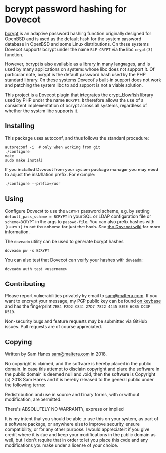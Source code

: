 # bcrypt password hashing for Dovecot

[bcrypt] is an adaptive password hashing function originally designed
for OpenBSD and is used as the default hash for the system password
database in OpenBSD and some Linux distributions. On these systems
Dovecot supports bcrypt under the name `BLF-CRYPT` via the libc
`crypt(3)` function.

However, bcrypt is also available as a library in many languages,
and is used by many applications on systems whose libc does not
support it. Of particular note, bcrypt is the default password hash
used by the PHP standard library. On these systems Dovecot's built-in
support does not work and patching the system libc to add support
is not a viable solution.

This project is a Dovecot plugin that integrates the [crypt_blowfish]
library used by PHP under the name `BCRYPT`. It therefore allows the
use of a consistent implementation of bcrypt across all systems,
regardless of whether the system libc supports it.

[bcrypt]: https://en.wikipedia.org/wiki/Bcrypt
[crypt_blowfish]: http://www.openwall.com/crypt/


## Installing

This package uses autoconf, and thus follows the standard procedure:

```
autoreconf -i  # only when working from git
./configure
make
sudo make install
```

If you installed Dovecot from your system package manager you may
need to adjust the installation prefix. For example:

```
./configure --prefix=/usr
```


## Using

Configure Dovecot to use the `BCRYPT` password scheme, e.g. by
setting `default_pass_scheme = BCRYPT` in your SQL or LDAP configuration
file or `scheme=BCRYPT` in the args to `passwd-file`. You can also
prefix hashes with `{BCRYPT}` to set the scheme for just that hash.
See [the Dovecot wiki][dc-pass-schemes] for more information.

The `doveadm` utility can be used to generate bcrypt hashes:

```
doveadm pw -s BCRYPT
```

You can also test that Dovecot can verify your hashes with `doveadm`:

```
doveadm auth test <username>
```

[dc-pass-schemes]: https://wiki2.dovecot.org/Authentication/PasswordSchemes


## Contributing

Please report vulnerabilities privately by email to <sam@maltera.com>.
If you want to encrypt your message, my PGP public key can be found
[on keybase](https://keybase.io/elemecca) and has the fingerprint
`7EB4 F2D2 C841 27D7 7822 4445 BE2E 6CB5 DC3F D519`.

Non-security bugs and feature requests may be submitted via GitHub
issues. Pull requests are of course appreciated.


## Copying

Written by Sam Hanes <sam@maltera.com> in 2018.

No copyright is claimed, and the software is hereby placed in the
public domain. In case this attempt to disclaim copyright and place
the software in the public domain is deemed null and void, then the
software is Copyright (c) 2018 Sam Hanes and it is hereby released to
the general public under the following terms:

Redistribution and use in source and binary forms, with or without
modification, are permitted.

There's ABSOLUTELY NO WARRANTY, express or implied.

It is my intent that you should be able to use this on your system,
as part of a software package, or anywhere else to improve security,
ensure compatibility, or for any other purpose. I would appreciate
it if you give credit where it is due and keep your modifications in
the public domain as well, but I don't require that in order to let
you place this code and any modifications you make under a license
of your choice.
